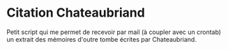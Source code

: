 Citation Chateaubriand
===========

Petit script qui me permet de recevoir par mail (à coupler avec un crontab) un extrait des mémoires d'outre tombe écrites par Chateaubriand.
